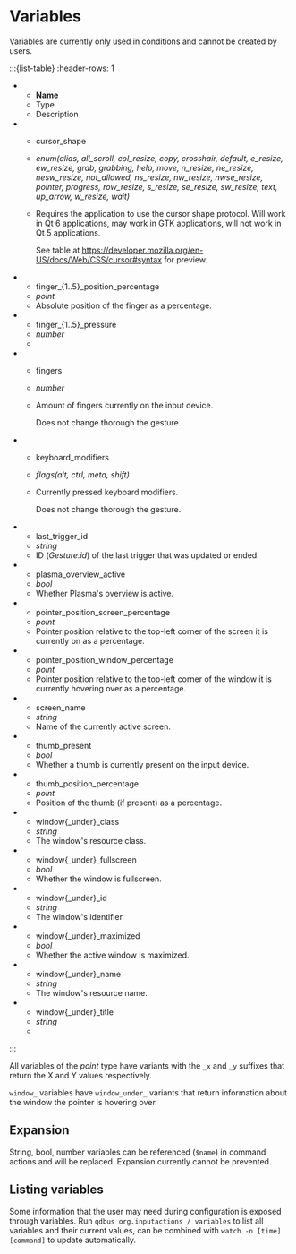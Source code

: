 # Variables
Variables are currently only used in conditions and cannot be created by users.

:::{list-table}
:header-rows: 1

* - **Name**
  - Type
  - Description

* - cursor_shape
  - *enum(alias, all_scroll, col_resize, copy, crosshair, default, e_resize, ew_resize, grab, grabbing, help, move, n_resize, ne_resize, nesw_resize, not_allowed, ns_resize, nw_resize, nwse_resize, pointer, progress, row_resize, s_resize, se_resize, sw_resize, text, up_arrow, w_resize, wait)*
  - Requires the application to use the cursor shape protocol. Will work in Qt 6 applications, may work in GTK applications, will not work in Qt 5 applications.

    See table at <https://developer.mozilla.org/en-US/docs/Web/CSS/cursor#syntax> for preview.

* - finger_{1..5}_position_percentage
  - *point*
  - Absolute position of the finger as a percentage.

* - finger_{1..5}_pressure
  - *number*
  - 

* - fingers
  - *number*
  - Amount of fingers currently on the input device.

    Does not change thorough the gesture.

* - keyboard_modifiers
  - *flags(alt, ctrl, meta, shift)*
  - Currently pressed keyboard modifiers.

    Does not change thorough the gesture.

* - last_trigger_id
  - *string*
  - ID (*Gesture.id*) of the last trigger that was updated or ended.

* - plasma_overview_active
  - *bool*
  - Whether Plasma's overview is active.

* - pointer_position_screen_percentage
  - *point*
  - Pointer position relative to the top-left corner of the screen it is currently on as a percentage.

* - pointer_position_window_percentage
  - *point*
  - Pointer position relative to the top-left corner of the window it is currently hovering over as a percentage.

* - screen_name
  - *string*
  - Name of the currently active screen.

* - thumb_present
  - *bool*
  - Whether a thumb is currently present on the input device.

* - thumb_position_percentage
  - *point*
  - Position of the thumb (if present) as a percentage.

* - window{_under}_class
  - *string*
  - The window's resource class.

* - window{_under}_fullscreen
  - *bool*
  - Whether the window is fullscreen.

* - window{_under}_id
  - *string*
  - The window's identifier.

* - window{_under}_maximized
  - *bool*
  - Whether the active window is maximized.

* - window{_under}_name
  - *string*
  - The window's resource name.

* - window{_under}_title
  - *string*
  - 
:::

All variables of the *point* type have variants with the ``_x`` and ``_y`` suffixes that return the X and Y values respectively.

``window_`` variables have ``window_under_`` variants that return information about the window the pointer is hovering over.

## Expansion
String, bool, number variables can be referenced (``$name``) in command actions and will be replaced. Expansion currently cannot be prevented.

## Listing variables
Some information that the user may need during configuration is exposed through variables. Run ``qdbus org.inputactions / variables`` to list all
variables and their current values, can be combined with ``watch -n [time] [command]`` to update automatically.

